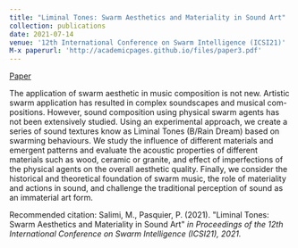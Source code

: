 ```yaml
---
title: "Liminal Tones: Swarm Aesthetics and Materiality in Sound Art"
collection: publications
date: 2021-07-14
venue: '12th International Conference on Swarm Intelligence (ICSI21)'
M-x paperurl: 'http://academicpages.github.io/files/paper3.pdf'
---
```

[Paper](https://github.com/mahsoosalimi/mahsoosalimi.github.io/blob/master/files/Liminal%20Tones-%20Swarm%20Aesthetics%20and%20Materiality%20in%20Sound%20Art.pdf)

The application of swarm aesthetic in music composition is not new. Artistic swarm application has resulted in complex soundscapes and musical com- positions. However, sound composition using physical swarm agents has not been extensively studied. Using an experimental approach, we create a series of sound textures know as Liminal Tones (B/Rain Dream) based on swarming behaviours. We study the influence of different materials and emergent patterns and evaluate the acoustic properties of different materials such as wood, ceramic or granite, and effect of imperfections of the physical agents on the overall aesthetic quality. Finally, we consider the historical and theoretical foundation of swarm music, the role of materiality and actions in sound, and challenge the traditional perception of sound as an immaterial art form.

Recommended citation: Salimi, M., Pasquier, P. (2021). "Liminal Tones: Swarm Aesthetics and Materiality in Sound Art" <i>in Proceedings of the 12th International Conference on Swarm Intelligence (ICSI21), 2021.
